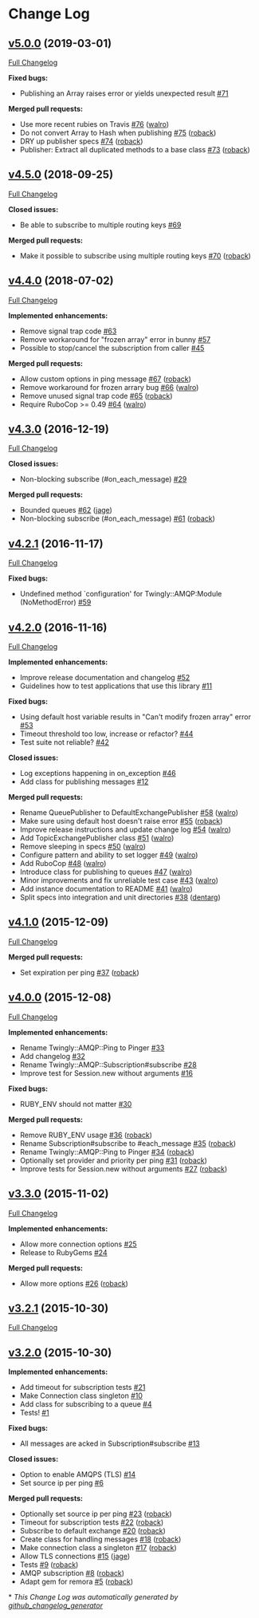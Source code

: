 # Change Log

## [v5.0.0](https://github.com/twingly/twingly-amqp/tree/v5.0.0) (2019-03-01)
[Full Changelog](https://github.com/twingly/twingly-amqp/compare/v4.5.0...v5.0.0)

**Fixed bugs:**

- Publishing an Array raises error or yields unexpected result [\#71](https://github.com/twingly/twingly-amqp/issues/71)

**Merged pull requests:**

- Use more recent rubies on Travis [\#76](https://github.com/twingly/twingly-amqp/pull/76) ([walro](https://github.com/walro))
- Do not convert Array to Hash when publishing [\#75](https://github.com/twingly/twingly-amqp/pull/75) ([roback](https://github.com/roback))
- DRY up publisher specs [\#74](https://github.com/twingly/twingly-amqp/pull/74) ([roback](https://github.com/roback))
- Publisher: Extract all duplicated methods to a base class [\#73](https://github.com/twingly/twingly-amqp/pull/73) ([roback](https://github.com/roback))

## [v4.5.0](https://github.com/twingly/twingly-amqp/tree/v4.5.0) (2018-09-25)
[Full Changelog](https://github.com/twingly/twingly-amqp/compare/v4.4.0...v4.5.0)

**Closed issues:**

- Be able to subscribe to multiple routing keys [\#69](https://github.com/twingly/twingly-amqp/issues/69)

**Merged pull requests:**

- Make it possible to subscribe using multiple routing keys [\#70](https://github.com/twingly/twingly-amqp/pull/70) ([roback](https://github.com/roback))

## [v4.4.0](https://github.com/twingly/twingly-amqp/tree/v4.4.0) (2018-07-02)
[Full Changelog](https://github.com/twingly/twingly-amqp/compare/v4.3.0...v4.4.0)

**Implemented enhancements:**

- Remove signal trap code [\#63](https://github.com/twingly/twingly-amqp/issues/63)
- Remove workaround for "frozen array" error in bunny [\#57](https://github.com/twingly/twingly-amqp/issues/57)
- Possible to stop/cancel the subscription from caller [\#45](https://github.com/twingly/twingly-amqp/issues/45)

**Merged pull requests:**

- Allow custom options in ping message [\#67](https://github.com/twingly/twingly-amqp/pull/67) ([roback](https://github.com/roback))
- Remove workaround for frozen arrary bug [\#66](https://github.com/twingly/twingly-amqp/pull/66) ([walro](https://github.com/walro))
- Remove unused signal trap code [\#65](https://github.com/twingly/twingly-amqp/pull/65) ([roback](https://github.com/roback))
- Require RuboCop \>= 0.49 [\#64](https://github.com/twingly/twingly-amqp/pull/64) ([walro](https://github.com/walro))

## [v4.3.0](https://github.com/twingly/twingly-amqp/tree/v4.3.0) (2016-12-19)
[Full Changelog](https://github.com/twingly/twingly-amqp/compare/v4.2.1...v4.3.0)

**Closed issues:**

- Non-blocking subscribe \(\#on\_each\_message\) [\#29](https://github.com/twingly/twingly-amqp/issues/29)

**Merged pull requests:**

- Bounded queues [\#62](https://github.com/twingly/twingly-amqp/pull/62) ([jage](https://github.com/jage))
- Non-blocking subscribe \(\#on\_each\_message\) [\#61](https://github.com/twingly/twingly-amqp/pull/61) ([roback](https://github.com/roback))

## [v4.2.1](https://github.com/twingly/twingly-amqp/tree/v4.2.1) (2016-11-17)
[Full Changelog](https://github.com/twingly/twingly-amqp/compare/v4.2.0...v4.2.1)

**Fixed bugs:**

- Undefined method `configuration' for Twingly::AMQP:Module \(NoMethodError\) [\#59](https://github.com/twingly/twingly-amqp/issues/59)

## [v4.2.0](https://github.com/twingly/twingly-amqp/tree/v4.2.0) (2016-11-16)
[Full Changelog](https://github.com/twingly/twingly-amqp/compare/v4.1.0...v4.2.0)

**Implemented enhancements:**

- Improve release documentation and changelog [\#52](https://github.com/twingly/twingly-amqp/issues/52)
- Guidelines how to test applications that use this library [\#11](https://github.com/twingly/twingly-amqp/issues/11)

**Fixed bugs:**

- Using default host variable results in "Can't modify frozen array" error [\#53](https://github.com/twingly/twingly-amqp/issues/53)
- Timeout threshold too low, increase or refactor? [\#44](https://github.com/twingly/twingly-amqp/issues/44)
- Test suite not reliable? [\#42](https://github.com/twingly/twingly-amqp/issues/42)

**Closed issues:**

- Log exceptions happening in on\_exception [\#46](https://github.com/twingly/twingly-amqp/issues/46)
- Add class for publishing messages [\#12](https://github.com/twingly/twingly-amqp/issues/12)

**Merged pull requests:**

- Rename QueuePublisher to DefaultExchangePublisher [\#58](https://github.com/twingly/twingly-amqp/pull/58) ([walro](https://github.com/walro))
- Make sure using default host doesn't raise error [\#55](https://github.com/twingly/twingly-amqp/pull/55) ([roback](https://github.com/roback))
- Improve release instructions and update change log [\#54](https://github.com/twingly/twingly-amqp/pull/54) ([walro](https://github.com/walro))
- Add TopicExchangePublisher class [\#51](https://github.com/twingly/twingly-amqp/pull/51) ([walro](https://github.com/walro))
- Remove sleeping in specs [\#50](https://github.com/twingly/twingly-amqp/pull/50) ([walro](https://github.com/walro))
- Configure pattern and ability to set logger [\#49](https://github.com/twingly/twingly-amqp/pull/49) ([walro](https://github.com/walro))
- Add RuboCop [\#48](https://github.com/twingly/twingly-amqp/pull/48) ([walro](https://github.com/walro))
- Introduce class for publishing to queues [\#47](https://github.com/twingly/twingly-amqp/pull/47) ([walro](https://github.com/walro))
- Minor improvements and fix unreliable test case [\#43](https://github.com/twingly/twingly-amqp/pull/43) ([walro](https://github.com/walro))
- Add instance documentation to README [\#41](https://github.com/twingly/twingly-amqp/pull/41) ([walro](https://github.com/walro))
- Split specs into integration and unit directories [\#38](https://github.com/twingly/twingly-amqp/pull/38) ([dentarg](https://github.com/dentarg))

## [v4.1.0](https://github.com/twingly/twingly-amqp/tree/v4.1.0) (2015-12-09)
[Full Changelog](https://github.com/twingly/twingly-amqp/compare/v4.0.0...v4.1.0)

**Merged pull requests:**

- Set expiration per ping [\#37](https://github.com/twingly/twingly-amqp/pull/37) ([roback](https://github.com/roback))

## [v4.0.0](https://github.com/twingly/twingly-amqp/tree/v4.0.0) (2015-12-08)
[Full Changelog](https://github.com/twingly/twingly-amqp/compare/v3.3.0...v4.0.0)

**Implemented enhancements:**

- Rename Twingly::AMQP::Ping to Pinger [\#33](https://github.com/twingly/twingly-amqp/issues/33)
- Add changelog [\#32](https://github.com/twingly/twingly-amqp/issues/32)
- Rename Twingly::AMQP::Subscription\#subscribe [\#28](https://github.com/twingly/twingly-amqp/issues/28)
- Improve test for Session.new without arguments [\#16](https://github.com/twingly/twingly-amqp/issues/16)

**Fixed bugs:**

- RUBY\_ENV should not matter [\#30](https://github.com/twingly/twingly-amqp/issues/30)

**Merged pull requests:**

- Remove RUBY\_ENV usage [\#36](https://github.com/twingly/twingly-amqp/pull/36) ([roback](https://github.com/roback))
- Rename Subscription\#subscribe to \#each\_message [\#35](https://github.com/twingly/twingly-amqp/pull/35) ([roback](https://github.com/roback))
- Rename Twingly::AMQP::Ping to Pinger [\#34](https://github.com/twingly/twingly-amqp/pull/34) ([roback](https://github.com/roback))
- Optionally set provider and priority per ping [\#31](https://github.com/twingly/twingly-amqp/pull/31) ([roback](https://github.com/roback))
- Improve tests for Session.new without arguments [\#27](https://github.com/twingly/twingly-amqp/pull/27) ([roback](https://github.com/roback))

## [v3.3.0](https://github.com/twingly/twingly-amqp/tree/v3.3.0) (2015-11-02)
[Full Changelog](https://github.com/twingly/twingly-amqp/compare/v3.2.1...v3.3.0)

**Implemented enhancements:**

- Allow more connection options [\#25](https://github.com/twingly/twingly-amqp/issues/25)
- Release to RubyGems [\#24](https://github.com/twingly/twingly-amqp/issues/24)

**Merged pull requests:**

- Allow more options [\#26](https://github.com/twingly/twingly-amqp/pull/26) ([roback](https://github.com/roback))

## [v3.2.1](https://github.com/twingly/twingly-amqp/tree/v3.2.1) (2015-10-30)
[Full Changelog](https://github.com/twingly/twingly-amqp/compare/v3.2.0...v3.2.1)

## [v3.2.0](https://github.com/twingly/twingly-amqp/tree/v3.2.0) (2015-10-30)
**Implemented enhancements:**

- Add timeout for subscription tests [\#21](https://github.com/twingly/twingly-amqp/issues/21)
- Make Connection class singleton [\#10](https://github.com/twingly/twingly-amqp/issues/10)
- Add class for subscribing to a queue [\#4](https://github.com/twingly/twingly-amqp/issues/4)
- Tests! [\#1](https://github.com/twingly/twingly-amqp/issues/1)

**Fixed bugs:**

- All messages are acked in Subscription\#subscribe [\#13](https://github.com/twingly/twingly-amqp/issues/13)

**Closed issues:**

- Option to enable AMQPS \(TLS\) [\#14](https://github.com/twingly/twingly-amqp/issues/14)
- Set source ip per ping [\#6](https://github.com/twingly/twingly-amqp/issues/6)

**Merged pull requests:**

- Optionally set source ip per ping [\#23](https://github.com/twingly/twingly-amqp/pull/23) ([roback](https://github.com/roback))
- Timeout for subscription tests [\#22](https://github.com/twingly/twingly-amqp/pull/22) ([roback](https://github.com/roback))
- Subscribe to default exchange [\#20](https://github.com/twingly/twingly-amqp/pull/20) ([roback](https://github.com/roback))
- Create class for handling messages [\#18](https://github.com/twingly/twingly-amqp/pull/18) ([roback](https://github.com/roback))
- Make connection class a singleton [\#17](https://github.com/twingly/twingly-amqp/pull/17) ([roback](https://github.com/roback))
- Allow TLS connections [\#15](https://github.com/twingly/twingly-amqp/pull/15) ([jage](https://github.com/jage))
- Tests [\#9](https://github.com/twingly/twingly-amqp/pull/9) ([roback](https://github.com/roback))
- AMQP subscription [\#8](https://github.com/twingly/twingly-amqp/pull/8) ([roback](https://github.com/roback))
- Adapt gem for remora [\#5](https://github.com/twingly/twingly-amqp/pull/5) ([roback](https://github.com/roback))



\* *This Change Log was automatically generated by [github_changelog_generator](https://github.com/skywinder/Github-Changelog-Generator)*